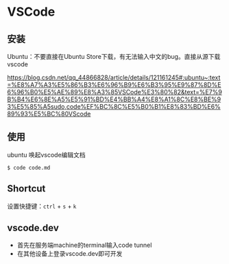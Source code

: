 # VSCode

## 安装

Ubuntu：不要直接在Ubuntu Store下载，有无法输入中文的bug。直接从源下载vscode

https://blog.csdn.net/qq_44866828/article/details/121161245#:ubuntu~:text=%E8%A7%A3%E5%86%B3%E6%96%B9%E6%B3%95%E9%87%8D%E6%96%B0%E5%AE%89%E8%A3%85VSCode%E3%80%82&text=%E7%9B%B4%E6%8E%A5%E5%91%BD%E4%BB%A4%E8%A1%8C%E8%BE%93%E5%85%A5sudo,code%EF%BC%8C%E5%B0%B1%E8%83%BD%E6%89%93%E5%BC%80VScode

## 使用
ubuntu
唤起vscode编辑文档
```shell
$ code code.md
```

## Shortcut

设置快捷键：`ctrl` + `s` + `k`

## vscode.dev
 - 首先在服务端machine的terminal输入code tunnel
 - 在其他设备上登录vscode.dev即可开发